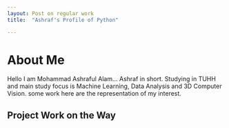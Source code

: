 ```yaml
---
layout: Post on regular work
title:  "Ashraf's Profile of Python"

---
```

# About Me
Hello I am Mohammad Ashraful Alam... 
Ashraf in short. 
Studying in TUHH and main study focus is Machine Learning, Data Analysis and 3D Computer Vision.
some work here are the representation of my interest.

## Project Work on the Way




